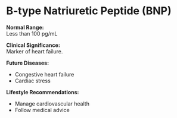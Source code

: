 # B-type Natriuretic Peptide (BNP)

**Normal Range:**  
Less than 100 pg/mL

**Clinical Significance:**  
Marker of heart failure.

**Future Diseases:**  
- Congestive heart failure  
- Cardiac stress

**Lifestyle Recommendations:**  
- Manage cardiovascular health  
- Follow medical advice
